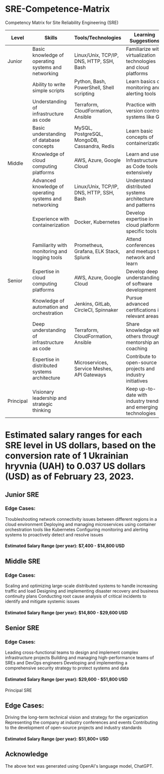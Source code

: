 # SRE-Competence-Matrix
Competency Matrix for Site Reliability Engineering (SRE)

| Level     | Skills                                                 | Tools/Technologies                           | Learning Suggestions                                             | Required |
|-----------|--------------------------------------------------------|----------------------------------------------|------------------------------------------------------------------|:--------:|
| Junior    | Basic knowledge of operating systems and networking    | Linux/Unix, TCP/IP, DNS, HTTP, SSH, Bash     | Familiarize with virtualization technologies and cloud platforms |    no    |
|           | Ability to write simple scripts                        | Python, Bash, PowerShell, Shell scripting    | Learn basics of monitoring and alerting tools                    |    no    |
|           | Understanding of infrastructure as code                | Terraform, CloudFormation, Ansible           | Practice with version control systems like Git                   |    no    |
|           | Basic understanding of database concepts               | MySQL, PostgreSQL, MongoDB, Cassandra, Redis | Learn basic concepts of containerization                         |    no    |
| Middle    | Knowledge of cloud computing platforms                 | AWS, Azure, Google Cloud                     | Learn and use Infrastructure as Code tools extensively           |          |
|           | Advanced knowledge of operating systems and networking | Linux/Unix, TCP/IP, DNS, HTTP, SSH, Bash     | Understand distributed systems architecture and patterns         |          |
|           | Experience with containerization                       | Docker, Kubernetes                           | Develop expertise in cloud platform-specific tools               |          |
|           | Familiarity with monitoring and logging tools          | Prometheus, Grafana, ELK Stack, Splunk       | Attend conferences and meetups to network and learn              |          |
| Senior    | Expertise in cloud computing platforms                 | AWS, Azure, Google Cloud                     | Develop deep understanding of software development               |          |
|           | Knowledge of automation and orchestration              | Jenkins, GitLab, CircleCI, Spinnaker         | Pursue advanced certifications in relevant areas                 |          |
|           | Deep understanding of infrastructure as code           | Terraform, CloudFormation, Ansible           | Share knowledge with others through mentorship and coaching      |          |
|           | Expertise in distributed systems architecture          | Microservices, Service Meshes, API Gateways  | Contribute to open-source projects and industry initiatives      |          |
| Principal | Visionary leadership and strategic thinking            |                                              | Keep up-to-date with industry trends and emerging technologies   |          |

# Estimated salary ranges for each SRE level in US dollars, based on the conversion rate of 1 Ukrainian hryvnia (UAH) to 0.037 US dollars (USD) as of February 23, 2023.

## Junior SRE

### Edge Cases:
Troubleshooting network connectivity issues between different regions in a cloud environment
Deploying and managing microservices using container orchestration tools like Kubernetes
Configuring monitoring and alerting systems to proactively detect and resolve issues
#### Estimated Salary Range (per year): $7,400 - $14,800 USD

## Middle SRE

### Edge Cases:
Scaling and optimizing large-scale distributed systems to handle increasing traffic and load
Designing and implementing disaster recovery and business continuity plans
Conducting root cause analysis of critical incidents to identify and mitigate systemic issues
#### Estimated Salary Range (per year): $14,800 - $29,600 USD

## Senior SRE

### Edge Cases:
Leading cross-functional teams to design and implement complex infrastructure projects
Building and managing high-performance teams of SREs and DevOps engineers
Developing and implementing a comprehensive security strategy to protect systems and data

#### Estimated Salary Range (per year): $29,600 - $51,800 USD
Principal SRE

## Edge Cases:
Driving the long-term technical vision and strategy for the organization
Representing the company at industry conferences and events
Contributing to the development of open-source projects and industry standards

#### Estimated Salary Range (per year): $51,800+ USD


## Acknowledge
The above text was generated using OpenAI's language model, ChatGPT.
